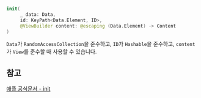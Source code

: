 
```swift
init(
	 _ data: Data,
	 id: KeyPath<Data.Element, ID>,
	 @ViewBuilder content: @escaping (Data.Element) -> Content
)
```


`Data`가 `RandomAccessCollection`을 준수하고, `ID`가 `Hashable`을 준수하고, `content`가 `View`를 준수할 때 사용할 수 있습니다.


## 참고

[애플 공식문서 - init](https://developer.apple.com/documentation/swiftui/foreach/init(_:id:content:)-82hm4)